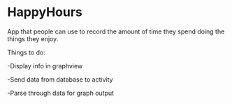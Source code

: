 # HappyHours

App that people can use to record the amount of time they spend doing the things they enjoy. 

Things to do:

-Display info in graphview

  -Send data from database to activity
  
  -Parse through data for graph output
